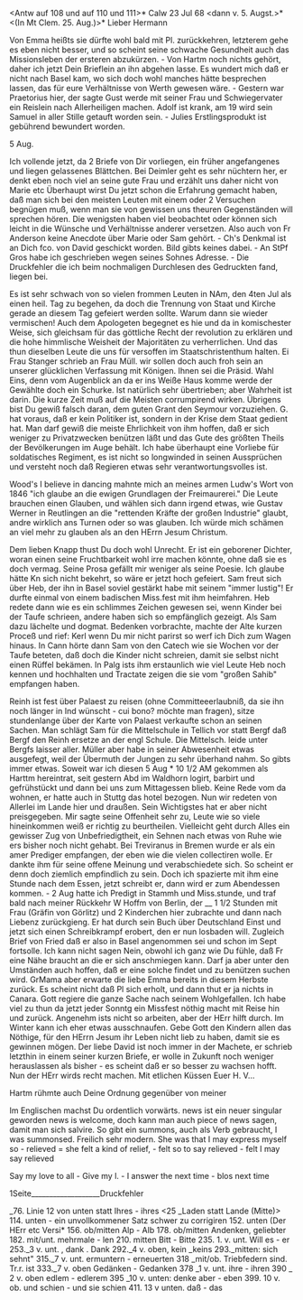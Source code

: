 <Antw auf 108 und auf 110 und 111>* Calw 23 Jul 68 <dann v. 5. Augst.>*  <(In Mt Clem. 25. Aug.)>*
Lieber Hermann

Von Emma heißts sie dürfte wohl bald mit Pl. zurückkehren, letzterem gehe es eben nicht besser, und so scheint seine schwache Gesundheit auch das Missionsleben der ersteren abzukürzen. - Von Hartm noch nichts gehört, daher ich jetzt Dein Brieflein an ihn abgehen lasse. Es wundert mich daß er nicht nach Basel kam, wo sich doch wohl manches hätte besprechen lassen, das für eure Verhältnisse von Werth gewesen wäre. - Gestern war Praetorius hier, der sagte Gust werde mit seiner Frau und Schwiegervater ein Reislein nach Allerheiligen machen. Adolf ist krank, am 19 wird sein Samuel in aller Stille getauft worden sein. - Julies Erstlingsprodukt ist gebührend bewundert worden.


 5 Aug.

Ich vollende jetzt, da 2 Briefe von Dir vorliegen, ein früher angefangenes und liegen gelassenes Blättchen. Bei Deimler geht es sehr nüchtern her, er denkt eben noch viel an seine gute Frau und erzählt uns daher nicht von Marie etc Überhaupt wirst Du jetzt schon die Erfahrung gemacht haben, daß man sich bei den meisten Leuten mit einem oder 2 Versuchen begnügen muß, wenn man sie von gewissen uns theuren Gegenständen will sprechen hören. Die wenigsten haben viel beobachtet oder können sich leicht in die Wünsche und Verhältnisse anderer versetzen. Also auch von Fr Anderson keine Anecdote über Marie oder Sam gehört. - Ch's Denkmal ist an Dich fco. von David geschickt worden. Bild gibts keines dabei. - An StPf Gros habe ich geschrieben wegen seines Sohnes Adresse. - Die Druckfehler die ich beim nochmaligen Durchlesen des Gedruckten fand, liegen bei.

Es ist sehr schwach von so vielen frommen Leuten in NAm, den 4ten Jul als einen heil. Tag zu begehen, da doch die Trennung von Staat und Kirche gerade an diesem Tag gefeiert werden sollte. Warum dann sie wieder vermischen! Auch dem Apologeten begegnet es hie und da in komischester Weise, sich gleichsam für das göttliche Recht der revolution zu erklären und die hohe himmlische Weisheit der Majoritäten zu verherrlichen. Und das thun dieselben Leute die uns für versoffen im Staatschristenthum halten. Ei Frau Stanger schrieb an Frau Müll. wir sollen doch auch froh sein an unserer glücklichen Verfassung mit Königen. Ihnen sei die Präsid. Wahl Eins, denn vom Augenblick an da er ins Weiße Haus komme werde der Gewählte doch ein Schurke. Ist natürlich sehr übertrieben; aber Wahrheit ist darin. Die kurze Zeit muß auf die Meisten corrumpirend wirken. Übrigens bist Du gewiß falsch daran, dem guten Grant den Seymour vorzuziehen. G. hat voraus, daß er kein Politiker ist, sondern in der Krise dem Staat gedient hat. Man darf gewiß die meiste Ehrlichkeit von ihm hoffen, daß er sich weniger zu Privatzwecken benützen läßt und das Gute des größten Theils der Bevölkerungen im Auge behält. Ich habe überhaupt eine Vorliebe für soldatisches Regiment, es ist nicht so longwinded in seinen Aussprüchen und versteht noch daß Regieren etwas sehr verantwortungsvolles ist.

Wood's I believe in dancing mahnte mich an meines armen Ludw's Wort von 1846 "ich glaube an die ewigen Grundlagen der Freimaurerei." Die Leute brauchen einen Glauben, und wählen sich dann irgend etwas, wie Gustav Werner in Reutlingen an die "rettenden Kräfte der großen Industrie" glaubt, andre wirklich ans Turnen oder so was glauben. Ich würde mich schämen an viel mehr zu glauben als an den HErrn Jesum Christum.

Dem lieben Knapp thust Du doch wohl Unrecht. Er ist ein geborener Dichter, woran einen seine Fruchtbarkeit wohl irre machen könnte, ohne daß sie es doch vermag. Seine Prosa gefällt mir weniger als seine Poesie. Ich glaube hätte Kn sich nicht bekehrt, so wäre er jetzt hoch gefeiert. 
Sam freut sich über Heb, der ihn in Basel soviel gestärkt habe mit seinem "immer lustig"! Er durfte einmal von einem badischen Miss.fest mit ihm heimfahren. Heb redete dann wie es ein schlimmes Zeichen gewesen sei, wenn Kinder bei der Taufe schrieen, andere haben sich so empfänglich gezeigt. Als Sam dazu lächelte und dogmat. Bedenken vorbrachte, machte der Alte kurzen Proceß und rief: Kerl wenn Du mir nicht parirst so werf ich Dich zum Wagen hinaus. In Cann hörte dann Sam von den Catech wie sie Wochen vor der Taufe beteten, daß doch die Kinder nicht schreien, damit sie selbst nicht einen Rüffel bekämen. In Palg ists ihm erstaunlich wie viel Leute Heb noch kennen und hochhalten und Tractate zeigen die sie vom "großen Sahib" empfangen haben.

Reinh ist fest über Palaest zu reisen (ohne Committeeerlaubniß, da sie ihn noch länger in Ind wünscht - cui bono? möchte man fragen), sitze stundenlange über der Karte von Palaest verkaufte schon an seinen Sachen. Man schlägt Sam für die Mittelschule in Tellich vor statt Bergf daß Bergf den Reinh ersetze an der engl Schule. Die Mittelsch. leide unter Bergfs laisser aller. Müller aber habe in seiner Abwesenheit etwas ausgefegt, weil der Übermuth der Jungen zu sehr überhand nahm. So gibts immer etwas. 
Soweit war ich diesen 5 Aug <Mittwoch>* 10 1/2 AM gekommen als Harttm hereintrat, seit gestern Abd im Waldhorn logirt, barbirt und gefrühstückt und dann bei uns zum Mittagessen blieb. Keine Rede vom da wohnen, er hatte auch in Stuttg das hotel bezogen. Nun wir redeten von Allerlei im Lande hier und draußen. Sein Wichtigstes hat er aber nicht preisgegeben. Mir sagte seine Offenheit sehr zu, Leute wie so viele hineinkommen weiß er richtig zu beurtheilen. Vielleicht geht durch Alles ein gewisser Zug von Unbefriedigtheit, ein Sehnen nach etwas von Ruhe wie ers bisher noch nicht gehabt. Bei Treviranus in Bremen wurde er als ein amer Prediger empfangen, der eben wie die vielen collectiren wolle. Er dankte ihm für seine offene Meinung und verabschiedete sich. So scheint er denn doch ziemlich empfindlich zu sein. Doch ich spazierte mit ihm eine Stunde nach dem Essen, jetzt schreibt er, dann wird er zum Abendessen kommen. - 2 Aug hatte ich Predigt in Stammh und Miss.stunde, und traf bald nach meiner Rückkehr W Hoffm von Berlin, der __ 1 1/2 Stunden mit Frau (Gräfin von Görlitz) und 2 Kinderchen hier zubrachte und dann nach Liebenz zurückgieng. Er hat durch sein Buch über Deutschland Einst und jetzt sich einen Schreibkrampf erobert, den er nun losbaden will. Zugleich Brief von Fried daß er also in Basel angenommen sei und schon im Sept fortsolle. Ich kann nicht sagen Nein, obwohl ich ganz wie Du fühle, daß Fr eine Nähe braucht an die er sich anschmiegen kann. Darf ja aber unter den Umständen auch hoffen, daß er eine solche findet und zu benützen suchen wird. GrMama aber erwarte die liebe Emma bereits in diesem Herbste zurück. Es scheint nicht daß Pl sich erholt, und dann thut er ja nichts in Canara. Gott regiere die ganze Sache nach seinem Wohlgefallen. Ich habe viel zu thun da jetzt jeder Sonntg ein Missfest nöthig macht mit Reise hin und zurück. Angenehm ists nicht so arbeiten, aber der HErr hilft durch. Im Winter kann ich eher etwas ausschnaufen. Gebe Gott den Kindern allen das Nöthige, für den HErrn Jesum ihr Leben nicht lieb zu haben, damit sie es gewinnen mögen. Der liebe David ist noch immer in der Machete, er schrieb letzthin in einem seiner kurzen Briefe, er wolle in Zukunft noch weniger herauslassen als bisher - es scheint daß er so besser zu wachsen hofft. Nun der HErr wirds recht machen. Mit etlichen Küssen
 Euer H. V...

Hartm rühmte auch Deine Ordnung gegenüber von meiner


Im Englischen machst Du ordentlich vorwärts. news ist ein neuer singular geworden news is welcome, doch kann man auch piece of news sagen, damit man sich salvire. So gibt ein summons, auch als Verb gebraucht, I was summonsed. Freilich sehr modern. She was that I may express myself so - relieved = she felt a kind of relief, - felt so to say relieved - felt I may say relieved

Say my love to all - Give my l. - I answer the next time - blos next time 

1Seite___________________Druckfehler

_76. Linie 12 von unten statt Ihres - ihres
<25 _Laden statt Lande (Mitte)>
114. unten - ein unvollkommener Satz schwer zu corrigiren
152. unten (Der HErr etc Versi*
156. ob/mitten Alp - Alb
178. ob/mitten Andenken, geliebter
182. mit/unt. mehrmale - len
210. mitten Bitt - Bitte
235. 1. v. unt. Will es - er
253._3 v. unt. , dank . Dank
292._4 v. oben, kein _keins
293._mitten: sich sehnt"
315._7 v. unt. ermuntern - erneuerten
318 _mit/ob. Triebfedern sind. Tr.r. ist
333._7 v. oben Gedänken - Gedanken
378 _1 v. unt. ihre - ihren
390 _ 2 v. oben edlem - edlerem
395 _10 v. unten: denke aber - eben
399. 10 v. ob. und schien - und sie schien
411. 13 v unten. daß - das

